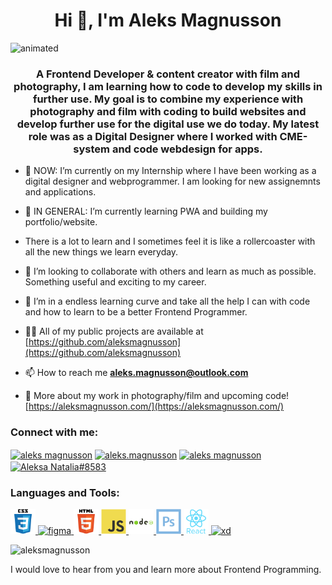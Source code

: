 ### <h1 align="center">Hi 👋, I'm Aleks Magnusson</h1>

<p aligin="center">
<img src="https://c.tenor.com/mZhJSl-Ed14AAAAd/hi-jinx.gif" alt="animated" />
</p>
  
### <h3 align="center">A Frontend Developer & content creator with film and photography, I am learning how to code to develop my skills in further use. My goal is to combine my experience with photography and film with coding to build websites and develop further use for the digital use we do today. My latest role was as a Digital Designer where I worked with CME-system and code webdesign for apps.</h3>

- 🔭 NOW: I’m currently on my Internship where I have been working as a digital designer and webprogrammer. I am looking for new assignemnts and applications.

- 🌱 IN GENERAL: I’m currently learning PWA and building my portfolio/website.
- There is a lot to learn and I sometimes feel it is like a rollercoaster with all the new things we learn everyday.

- 👯 I’m looking to collaborate with others and learn as much as possible. Something useful and exciting to my career.

- 🤝 I’m in a endless learning curve and take all the help I can with code and how to learn to be a better Frontend Programmer.

- 👨‍💻 All of my public projects are available at [https://github.com/aleksmagnusson](https://github.com/aleksmagnusson)

- 📫 How to reach me **aleks.magnusson@outlook.com**

- 📄 More about my work in photography/film and upcoming code! [https://aleksmagnusson.com/](https://aleksmagnusson.com/)

<h3 align="left">Connect with me:</h3>
<p align="left">

<a href="https://linkedin.com/in/aleks magnusson" target="blank"><img align="center" src="https://raw.githubusercontent.com/rahuldkjain/github-profile-readme-generator/master/src/images/icons/Social/linked-in-alt.svg" alt="aleks magnusson" height="30" width="40" /></a>
<a href="https://instagram.com/aleks.magnusson" target="blank"><img align="center" src="https://raw.githubusercontent.com/rahuldkjain/github-profile-readme-generator/master/src/images/icons/Social/instagram.svg" alt="aleks.magnusson" height="30" width="40" /></a>
<a href="https://www.youtube.com/c/aleks magnusson" target="blank"><img align="center" src="https://raw.githubusercontent.com/rahuldkjain/github-profile-readme-generator/master/src/images/icons/Social/youtube.svg" alt="aleks magnusson" height="30" width="40" /></a>
<a href="https://discord.gg/Aleksa Natalia#8583" target="blank"><img align="center" src="https://raw.githubusercontent.com/rahuldkjain/github-profile-readme-generator/master/src/images/icons/Social/discord.svg" alt="Aleksa Natalia#8583" height="30" width="40" /></a>
</p>

<h3 align="left">Languages and Tools:</h3>
<p align="left"> <a href="https://www.w3schools.com/css/" target="_blank" rel="noreferrer"> <img src="https://raw.githubusercontent.com/devicons/devicon/master/icons/css3/css3-original-wordmark.svg" alt="css3" width="40" height="40"/> </a> <a href="https://www.figma.com/" target="_blank" rel="noreferrer"> <img src="https://www.vectorlogo.zone/logos/figma/figma-icon.svg" alt="figma" width="40" height="40"/> </a> <a href="https://www.w3.org/html/" target="_blank" rel="noreferrer"> <img src="https://raw.githubusercontent.com/devicons/devicon/master/icons/html5/html5-original-wordmark.svg" alt="html5" width="40" height="40"/> </a> <a href="https://developer.mozilla.org/en-US/docs/Web/JavaScript" target="_blank" rel="noreferrer"> <img src="https://raw.githubusercontent.com/devicons/devicon/master/icons/javascript/javascript-original.svg" alt="javascript" width="40" height="40"/> </a> <a href="https://nodejs.org" target="_blank" rel="noreferrer"> <img src="https://raw.githubusercontent.com/devicons/devicon/master/icons/nodejs/nodejs-original-wordmark.svg" alt="nodejs" width="40" height="40"/> </a> <a href="https://www.photoshop.com/en" target="_blank" rel="noreferrer"> <img src="https://raw.githubusercontent.com/devicons/devicon/master/icons/photoshop/photoshop-line.svg" alt="photoshop" width="40" height="40"/> </a> <a href="https://reactjs.org/" target="_blank" rel="noreferrer"> <img src="https://raw.githubusercontent.com/devicons/devicon/master/icons/react/react-original-wordmark.svg" alt="react" width="40" height="40"/> <a href="https://www.adobe.com/products/xd.html" target="_blank" rel="noreferrer"> <img src="https://cdn.worldvectorlogo.com/logos/adobe-xd.svg" alt="xd" width="40" height="40"/> </a> </p>

  <p align="left"> <img src="https://komarev.com/ghpvc/?username=aleksmagnusson&label=Profile%20views&color=0e75b6&style=flat" alt="aleksmagnusson" /> </p>

<p> I would love to hear from you and learn more about Frontend Programming. </p>

